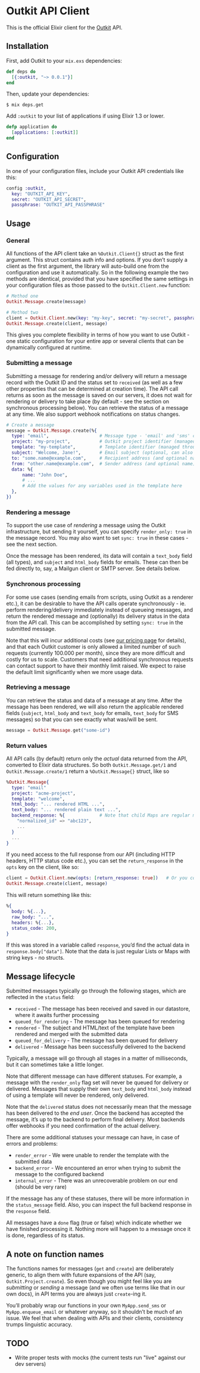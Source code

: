 # Outkit API Client
This is the official Elixir client for the [Outkit](https://outkit.io/) API.

## Installation
First, add Outkit to your `mix.exs` dependencies:

```elixir
def deps do
  [{:outkit, "~> 0.0.1"}]
end
```

Then, update your dependencies:

```sh-session
$ mix deps.get
```

Add `:outkit` to your list of applications if using Elixir 1.3 or lower.

```elixir
defp application do
  [applications: [:outkit]]
end
```

## Configuration

In one of your configuration files, include your Outkit API credentials like this:

```elixir
config :outkit,
  key: "OUTKIT_API_KEY",
  secret: "OUTKIT_API_SECRET",
  passphrase: "OUTKIT_API_PASSPHRASE"
```

## Usage

### General
All functions of the API client take an `%Outkit.Client{}` struct as the first argument. This struct contains auth info and options.
If you don’t supply a client as the first argument, the library will auto-build one from the configuration and use it automatically. 
So in the following example the two methods are identical, provided that you have specified the same settings in your configuration 
files as those passed to the `Outkit.Client.new` function:

```elixir
# Method one
Outkit.Message.create(message)

# Method two
client = Outkit.Client.new(key: "my-key", secret: "my-secret", passphrase: "my-passphrase")
Outkit.Message.create(client, message)
```

This gives you complete flexibility in terms of how you want to use Outkit - one static configuration for your entire app
or several clients that can be dynamically configured at runtime.

### Submitting a message
Submitting a message for rendering and/or delivery will return a message record with the Outkit ID and the status set to `received`
(as well as a few other properties that can be determined at creation time). The API call returns as soon as the message 
is saved on our servers, it does not wait for rendering or delivery to take place (by default - see the section on synchronous
processing below). You can retrieve the status of a message at any time. We also support webhook notifications on status changes.

```elixir
# Create a message
message = Outkit.Message.create(%{
  type: "email",                   # Message type - 'email' and 'sms' currently supported
  project: "my-project",           # Outkit project identifier (managed through our web UI)
  template: "my-template",         # Template identifier (managed through our web UI)
  subject: "Welcome, Jane!",       # Email subject (optional, can also be set in the template or omitted for SMS messages)
  to: "some.name@example.com",     # Recipient address (and optional name)
  from: "other.name@example.com",  # Sender address (and optional name)
  data: %{
      name: "John Doe",
      # ...
      # Add the values for any variables used in the template here
  },
})
```

### Rendering a message
To support the use case of _rendering_ a message using the Outkit infrastructure, but sending it yourself, you can specify
`render_only: true` in the message record. You may also want to set `sync: true` in these cases - see the next section.

Once the message has been rendered, its data will contain a `text_body` field (all types), and `subject` and `html_body` 
fields for emails. These can then be fed directly to, say, a Mailgun client or SMTP server. See details below.

### Synchronous processing
For some use cases (sending emails from scripts, using Outkit as a renderer etc.), it can be desirable to have the
API calls operate synchronously - ie. perform rendering/delivery immediately instead of queueing messages, and return the 
rendered message and (optionally) its delivery status in the data from the API call. This can be accomplished by setting 
`sync: true` in the submitted message. 

Note that this will incur additional costs (see [our pricing page](https://outkit.io/pricing) for details), and that each 
Outkit customer is only allowed a limited number of such requests (currently 100.000 per month), since they are more 
difficult and costly for us to scale. Customers that need additional synchronous requests can contact support to have their 
monthly limit raised. We expect to raise the default limit significantly when we more usage data.


### Retrieving a message
You can retrieve the status and data of a message at any time. After the message has been rendered, we will also return the 
applicable rendered fields (`subject`, `html_body` and `text_body` for emails, `text_body` for SMS messages) so that you 
can see exactly what was/will be sent.

```elixir
message = Outkit.Message.get("some-id")
```

### Return values
All API calls (by default) return only the _actual_ data returned from the API, converted to Elixir data structures. 
So both `Outkit.Message.get/1` and `Outkit.Message.create/1` return a `%Outkit.Message{}` struct, like so

```elixir
%Outkit.Message{
  type: "email"
  project: "acme-project", 
  template: "welcome", 
  html_body: "... rendered HTML ...",
  text_body: "... rendered plain text ...",
  backend_response: %{             # Note that child Maps are regular maps with string keys
    "normalized_id" => "abc123",
    ...
  }
  ...
}
```

If you need access to the full response from our API (including HTTP headers, HTTP status code etc.), you can set the 
`return_response` in the `opts` key on the client, like so:

```elixir
client = Outkit.Client.new(opts: [return_response: true])   # Or you could do the same in your configuration
Outkit.Message.create(client, message)
```

This will return something like this:

```elixir
%{
  body: %{...}, 
  raw_body: "...",
  headers: %{...},
  status_code: 200,
}
```

If this was stored in a variable called `response`, you’d find the actual data in `response.body["data"]`.
Note that the data is just regular Lists or Maps with string keys - no structs.

## Message lifecycle

Submitted messages typically go through the following stages, which are reflected in the `status` field:

* `received` - The message has been received and saved in our datastore, where it awaits further processing
* `queued_for_rendering` - The message has been queued for rendering
* `rendered` - The subject and HTML/text of the template have been rendered and merged with the submitted data
* `queued_for_delivery` - The message has been queued for delivery
* `delivered` - Message has been successfully delivered to the backend

Typically, a message will go through all stages in a matter of milliseconds, but it can sometimes take a little longer. 

Note that different message can have different statuses. For example, a message with the `render_only` flag set will
never be queued for delivery or delivered. Messages that supply their own `text_body` and `html_body` instead of
using a template will never be rendered, only delivered.

Note that the `delivered` status does not necessarily mean that the message has been delivered to the *end user*. Once the
backend has accepted the message, it’s up to the backend to perform final delivery. Most backends offer webhooks if you 
need confirmation of the actual delivery. 

There are some additional statuses your message can have, in case of errors and problems:

* `render_error` - We were unable to render the template with the submitted data
* `backend_error` - We encountered an error when trying to submit the message to the configured backend
* `internal_error` - There was an unrecoverable problem on our end (should be very rare)

If the message has any of these statuses, there will be more information in the `status_message` field. Also, you
can inspect the full backend response in the `response` field.

All messages have a `done` flag (true or false) which indicate whether we have finished processing it. Nothing more
will happen to a message once it is done, regardless of its status.


## A note on function names
The functions names for messages (`get` and `create`) are deliberately generic, to align them with future expansions 
of the API (say, `Outkit.Project.create`). So even though you might feel like you are _submitting_ or _sending_ a message 
(and we often use terms like that in our own docs), in API terms you are always just `create`-ing it.

You’ll probably wrap our functions in your own `MyApp.send_sms` or `MyApp.enqueue_email` or whatever anyway, so it 
shouldn’t be much of an issue. We feel that when dealing with APIs and their clients, consistency trumps linguistic 
accuracy.

## TODO
* Write proper tests with mocks (the current tests run "live" against our dev servers)

